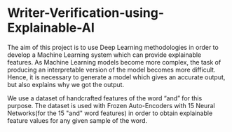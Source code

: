 # Writer-Verification-using-Explainable-AI
The aim of this project is to use Deep Learning methodologies in order to develop a Machine Learning system which can provide explainable features. As Machine Learning models become more complex, the task of producing an interpretable version of the model becomes more difficult. Hence, it is necessary to generate a model which gives an accurate output, but also explains why we got the output.

We use a dataset of handcrafted features of the word “and” for this purpose. The dataset is used with Frozen Auto-Encoders with 15 Neural Networks(for the 15 "and" word features) in order to obtain explainable feature values for any given sample of the word.
